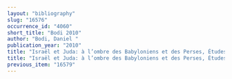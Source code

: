 ```yaml
---
layout: "bibliography"
slug: "16576"
occurrence_id: "4060"
short_title: "Bodi 2010"
author: "Bodi, Daniel "
publication_year: "2010"
title: "Israël et Juda: à l’ombre des Babyloniens et des Perses, Études d’archéologie et d’histoire ancienne (Paris)"
title: "Israël et Juda: à l’ombre des Babyloniens et des Perses, Études d’archéologie et d’histoire ancienne (Paris)"
previous_item: "16579"
---
```

